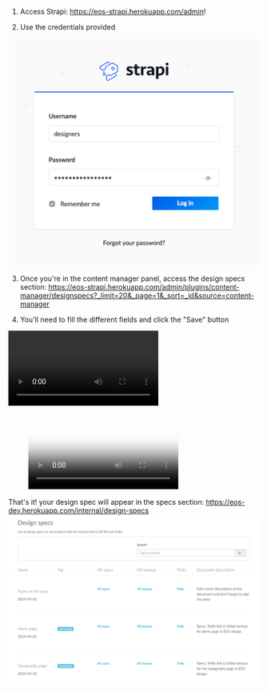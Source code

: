 1. Access Strapi: https://eos-strapi.herokuapp.com/admin!

2. Use the credentials provided

![Screenshot_2019-05-02_15.12.01](uploads/a1ccfdfefccf1af0327777105220c8d5/Screenshot_2019-05-02_15.12.01.png)

3. Once you're in the content manager panel, access the design specs section: https://eos-strapi.herokuapp.com/admin/plugins/content-manager/designspecs?_limit=20&_page=1&_sort=_id&source=content-manager

4. You'll need to fill the different fields and click the "Save" button

![May-02-2019_15-54-43](uploads/ad28ad6bd42b8f58f45e7012e70951cf/May-02-2019_15-54-43.mp4)



<!-- blank line -->
<figure class="video_container">
  <video controls="true" allowfullscreen="true" poster="uploads/a1ccfdfefccf1af0327777105220c8d5/Screenshot_2019-05-02_15.12.01.png">
    <source src="uploads/ad28ad6bd42b8f58f45e7012e70951cf/May-02-2019_15-54-43.mp4" type="video/mp4">
  </video>
</figure>
<!-- blank line -->


That's it! your design spec will appear in the specs section: https://eos-dev.herokuapp.com/internal/design-specs
![Screenshot_2019-05-03_10.21.56](uploads/c3fe572d5a70fae066eb1c2c10240fe3/Screenshot_2019-05-03_10.21.56.png)


